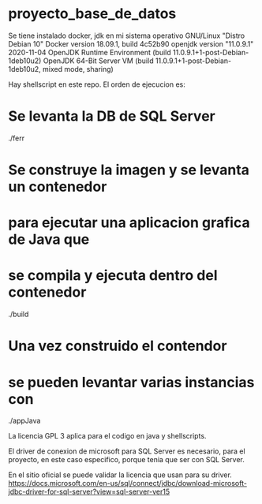 # proyecto_base_de_datos
Se tiene instalado docker, jdk en mi sistema operativo GNU/Linux "Distro Debian 10"
Docker version 18.09.1, build 4c52b90
openjdk version "11.0.9.1" 2020-11-04
OpenJDK Runtime Environment (build 11.0.9.1+1-post-Debian-1deb10u2)
OpenJDK 64-Bit Server VM (build 11.0.9.1+1-post-Debian-1deb10u2, mixed mode, sharing)

Hay shellscript en este repo. El orden de ejecucion es:

# Se levanta la DB de SQL Server
./ferr

# Se construye la imagen y se levanta un contenedor
# para ejecutar una aplicacion grafica de Java que
# se compila y ejecuta dentro del contenedor
./build

# Una vez construido el contendor
# se pueden levantar varias instancias con
./appJava

La licencia GPL 3 aplica para el codigo en java y shellscripts.

El driver de conexion de microsoft
para SQL Server es necesario, para 
el proyecto, en este caso especifico,
porque tenia que ser con SQL Server.

En el sitio oficial se puede validar la licencia que usan para su driver.
https://docs.microsoft.com/en-us/sql/connect/jdbc/download-microsoft-jdbc-driver-for-sql-server?view=sql-server-ver15
